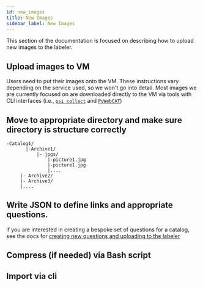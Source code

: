 ```yaml
---
id: new_images
title: New Images
sidebar_label: New Images
---
```


This section of the documentation is focused on describing how to upload new images
to the labeler.

## Upload images to VM
Users need to put their images onto the VM. These instructions vary depending on
 the service used, so we won't go into detail. Most images we are currently
 focused on are downloaded directly to the VM via tools with CLI interfaces
 (i.e., [`psi collect`](https://github.com/UNCG-DAISY/psi-collect) and
 [`PyWebCAT`](https://github.com/UNCG-DAISY/PyWebCAT))

## Move to appropriate directory and make sure directory is structure correctly

```
-Catalog1/
       |-Archive1/
           |- jpgs/
               |-picture1.jpg
               |-picture1.jpg
               |....
     |- Archive2/
     |- Archive3/
     |....
```

## Write JSON to define links and appropriate questions.

if you are interested in creating a bespoke set of questions for a catalog, see
the docs for [creating new questions and uploading to the labeler](new_questions.md)

## Compress (if needed) via Bash script

## Import via cli

